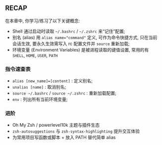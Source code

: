 ## RECAP

在本章中, 你学习/练习了以下关键概念:

- Shell 通过启动时读取 `~/.bashrc` / `~/.zshrc` 来“记住”配置;
- 别名 (alias) 用 `alias name="command"` 定义, 可作为命令快捷方式, 只在当前会话生效, 要永久生效需写入 rc 配置文件并 `source` 重新加载;
- 环境变量 (Environment Variables) 是被进程读取的键值设置, 常用的有 `SHELL`, `HOME`, `USER`, `PATH`

### 指令速查表

- `alias [new_name]=[content]` : 定义别名;
- `unalias [name]` : 取消别名;
- `source ~/.bashrc` / `source ~/.zshrc` : 重新加载配置;
- `env` : 列出所有当前环境变量;

### 进阶

- Oh My Zsh / powerlevel10k 主题与插件生态
- `zsh-autosuggestions` 与 `zsh-syntax-highlighting` 提升交互体验
- 为常用项目写函数或脚本 + 放入 PATH 替代简单 alias
